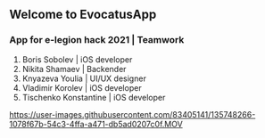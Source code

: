 ## Welcome to EvocatusApp

### App for e-legion hack 2021 | Teamwork

1. Boris Sobolev | iOS developer
2. Nikita Shamaev | Backender
3. Knyazeva Youlia | UI/UX designer
4. Vladimir Korolev | iOS developer
5. Tischenko Konstantine | iOS developer

https://user-images.githubusercontent.com/83405141/135748266-1078f67b-54c3-4ffa-a471-db5ad0207c0f.MOV


